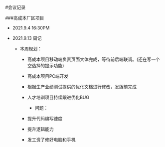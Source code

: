 #会议记录

###高成本厂区项目

* 2021.9.4 16:30PM

* 2021.9.13 周记
	* 本周规划：
	  * 高成本项目移动端负责页面大体完成，等待前后端联调。(还在写一个空选择的提示功能)
	  * 高成本项目PC端开发
	  * 根据生产业绩测试提供的优化文档进行修改，发版前完成
	  * 人才培训项目持续跟进优化BUG
	
        * 问题：
	  * 提升代码编写速度
	  * 提升逻辑能力
	  * 发工资了修好电脑和手机
	  
